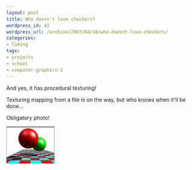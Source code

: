 ```yaml
--- 
layout: post
title: Who doesn't love checkers?
wordpress_id: 42
wordpress_url: /archive/2007/04/16/who-doesnt-love-checkers/
categories: 
- Coding
tags: 
- projects
- school
- computer-graphics-2
---
```


And yes, it has procedural texturing!

Texturing mapping from a file is on the way, but who knows when it'll be done... 

Obligatory photo!

[![Raytracer Assignment - Procedural Texturing](/images/posts/2007/04/raytracer-proceduraltexturing.thumbnail.png)](/images/posts/2007/04/raytracer-proceduraltexturing.png "Raytracer Assignment - Procedural Texturing")
